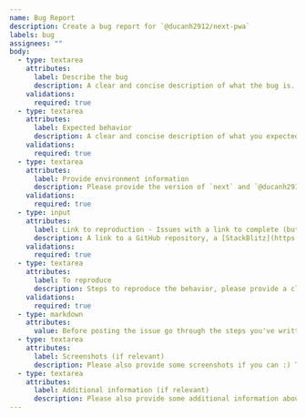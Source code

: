 ```yaml
---
name: Bug Report
description: Create a bug report for `@ducanh2912/next-pwa`
labels: bug
assignees: ""
body:
  - type: textarea
    attributes:
      label: Describe the bug
      description: A clear and concise description of what the bug is.
    validations:
      required: true
  - type: textarea
    attributes:
      label: Expected behavior
      description: A clear and concise description of what you expected to happen.
    validations:
      required: true
  - type: textarea
    attributes:
      label: Provide environment information
      description: Please provide the version of `next` and `@ducanh2912/next-pwa` that you are currently using.
    validations:
      required: true
  - type: input
    attributes:
      label: Link to reproduction - Issues with a link to complete (but minimal) reproduction code will be addressed faster
      description: A link to a GitHub repository, a [StackBlitz](https://stackblitz.com/fork/github/vercel/next.js/tree/canary/examples/reproduction-template), or a [CodeSandbox](https://codesandbox.io/s/github/vercel/next.js/tree/canary/examples/reproduction-template) minimal reproduction. Minimal reproductions should be created from Next.js's [bug report template with `npx create-next-app -e reproduction-template`](https://github.com/vercel/next.js/tree/canary/examples/reproduction-template) and should include only changes that contribute to the issue.
    validations:
      required: true
  - type: textarea
    attributes:
      label: To reproduce
      description: Steps to reproduce the behavior, please provide a clear description of how to reproduce the issue, based on the linked minimal reproduction. If you are using code blocks, make sure that [syntax highlighting is correct](https://docs.github.com/en/get-started/writing-on-github/working-with-advanced-formatting/creating-and-highlighting-code-blocks#syntax-highlighting) and double check that the rendered preview is not broken.
    validations:
      required: true
  - type: markdown
    attributes:
      value: Before posting the issue go through the steps you've written down to make sure the steps provided are detailed and clear.
  - type: textarea
    attributes:
      label: Screenshots (if relevant)
      description: Please also provide some screenshots if you can :) Thanks!
  - type: textarea
    attributes:
      label: Additional information (if relevant)
      description: Please also provide some additional information about the issue if you can :) Thanks!
---
```

